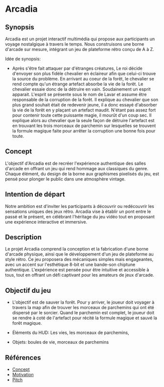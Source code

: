 # Arcadia

## Synopsis
Arcadia est un projet interactif multimédia qui propose aux participants un voyage nostalgique à travers le temps. Nous construisons une borne d'arcade sur mesure, intégrant un jeu de plateforme rétro conçu de A à Z.

Idée de synopsis:
- Après s'être fait attaquer par d'étranges créatures, Le roi décide d'envoyer son plus fidèle chevalier en éclaireur afin que celui-ci trouve la source du problème. En arrivant au coeur de la forêt, le chevalier se rend compte qu'un étrange artefact absorbe la vie de la forêt. Le chevalier essaie donc de la détruire en vain. Soudainement un esprit apparait. L'esprit se présente sous le nom de Lavar et assume être responsable de la corruption de la forêt. Il explique au chevalier que son plus grand souhait était de redevenir jeune, il a donc essayé d'absorber la vie de la forêt en y plaçant un artefact maudit. N'étant pas assez fort pour contenir toute cette puissante magie, il mourût d'un coup sec. Il explique alors au chevalier que la seule façon de détruire l'artefact est en trouvant les trois morceaux de parchemin sur lesquelles se trouvent la formule magique faite pour arrêter la corruption une bonne fois pour toute.

## Concept
L'objectif d'Arcadia est de recréer l'expérience authentique des salles d'arcade en offrant un jeu qui rend hommage aux classiques du genre. Chaque élément, du design de la borne aux graphismes pixelisés du jeu, est pensé pour plonger le public dans une atmosphère vintage.

## Intention de départ
Notre ambition est d'inviter les participants à découvrir ou redécouvrir les sensations uniques des jeux rétro. Arcadia vise à établir un pont entre le passé et le présent, en célébrant l'héritage du jeu vidéo tout en proposant une expérience interactive et immersive.

## Description
Le projet Arcadia comprend la conception et la fabrication d'une borne d'arcade physique, ainsi que le développement d'un jeu de plateforme au style rétro. Ce jeu proposera des mécaniques simples mais engageantes, avec un accent sur l'esthétique 8-bit et une bande-son chiptune authentique. L'expérience est pensée pour être intuitive et accessible à tous, tout en offrant un défi captivant pour les amateurs de jeux d'arcade.

## Objectif du jeu
- L'objectif est de sauver la forêt. Pour y arriver, le joueur doit voyager à travers la map afin de trouver les morceaux de parchemins qui ont été dispersé par le sorcier. Quand le parchemin est complet, le joueur doit se rendre à coté de l'artefact pour récité la formule magique et sauvé la forêt magique.

- Éléments du HUD: Les vies, les morceaux de parchemins,

- Objets: boules de vie, morceaux de parchemins
## Références

* [Concept](https://tim-montmorency.com/582523-gestion/#/contenus/2_scenarisation/10_idee/10_concept/)
* [Motivation](https://tim-montmorency.com/582523-gestion/#/contenus/2_scenarisation/10_idee/30_motivations/)
* [Pitch](https://tim-montmorency.com/582523-gestion/#/contenus/4_faisabilite/20_pitch/)
